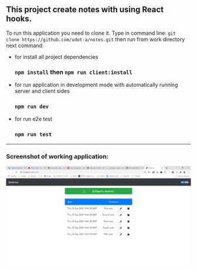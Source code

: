 ## This project create notes with using React hooks.

To run this application you need to clone it. 
Type in command line: ```git clone https://github.com/udot-a/notes.git```
then run from work directory next command: 
-   for install all project dependencies 
    ### ```npm install```  then  ```npm run client:install```
-   for run application in development mode with automatically running server and client sides
    ### ```npm run dev```
-   for run e2e test
    ### ```npm run test```
<hr/>

### Screenshot of working application:
![Screenshot application](https://github.com/udot-a/notes/raw/master/client/src/assets/appScreen.jpg)
